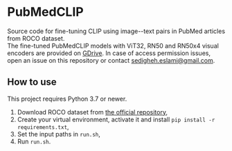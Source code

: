 # PubMedCLIP 
Source code for fine-tuning CLIP using image--text pairs in PubMed articles from ROCO dataset.
<br>
The fine-tuned PubMedCLIP models with ViT32, RN50 and RN50x4 visual encoders are provided on [GDrive](https://drive.google.com/drive/folders/1nCU_3PxQ-thitS76mmJ3W8RergPsN961?usp=sharing). In case of access permission issues, open an issue on this repository or contact <sedigheh.eslami@gmail.com>.
<br>
## How to use
This project requires Python 3.7 or newer.
1. Download ROCO dataset from [the official repository](https://github.com/razorx89/roco-dataset),
2. Create your virtual environment, activate it and install ``` pip install -r requirements.txt ```,
3. Set the input paths in `run.sh`,
4. Run `run.sh`.


